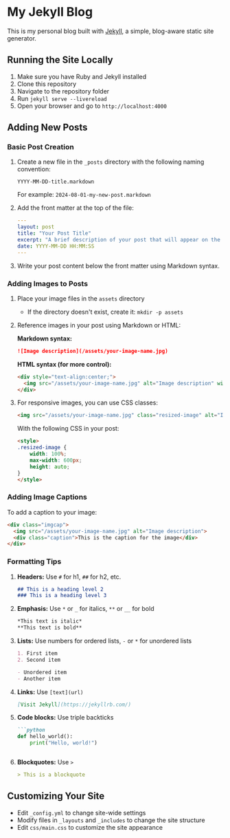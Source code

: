 # My Jekyll Blog

This is my personal blog built with [Jekyll](http://jekyllrb.com/), a simple, blog-aware static site generator.

## Running the Site Locally

1. Make sure you have Ruby and Jekyll installed
2. Clone this repository
3. Navigate to the repository folder
4. Run `jekyll serve --livereload`
5. Open your browser and go to `http://localhost:4000`

## Adding New Posts

### Basic Post Creation

1. Create a new file in the `_posts` directory with the following naming convention:
   ```
   YYYY-MM-DD-title.markdown
   ```
   For example: `2024-08-01-my-new-post.markdown`

2. Add the front matter at the top of the file:
   ```yaml
   ---
   layout: post
   title: "Your Post Title"
   excerpt: "A brief description of your post that will appear on the homepage."
   date: YYYY-MM-DD HH:MM:SS
   ---
   ```

3. Write your post content below the front matter using Markdown syntax.

### Adding Images to Posts

1. Place your image files in the `assets` directory
   - If the directory doesn't exist, create it: `mkdir -p assets`

2. Reference images in your post using Markdown or HTML:

   **Markdown syntax:**
   ```markdown
   ![Image description](/assets/your-image-name.jpg)
   ```

   **HTML syntax (for more control):**
   ```html
   <div style="text-align:center;">
     <img src="/assets/your-image-name.jpg" alt="Image description" width="600">
   </div>
   ```

3. For responsive images, you can use CSS classes:
   ```html
   <img src="/assets/your-image-name.jpg" class="resized-image" alt="Image description">
   ```

   With the following CSS in your post:
   ```html
   <style>
   .resized-image {
       width: 100%;
       max-width: 600px;
       height: auto;
   }
   </style>
   ```

### Adding Image Captions

To add a caption to your image:

```html
<div class="imgcap">
  <img src="/assets/your-image-name.jpg" alt="Image description">
  <div class="caption">This is the caption for the image</div>
</div>
```

### Formatting Tips

1. **Headers:** Use `#` for h1, `##` for h2, etc.
   ```markdown
   ## This is a heading level 2
   ### This is a heading level 3
   ```

2. **Emphasis:** Use `*` or `_` for italics, `**` or `__` for bold
   ```markdown
   *This text is italic*
   **This text is bold**
   ```

3. **Lists:** Use numbers for ordered lists, `-` or `*` for unordered lists
   ```markdown
   1. First item
   2. Second item

   - Unordered item
   - Another item
   ```

4. **Links:** Use `[text](url)`
   ```markdown
   [Visit Jekyll](https://jekyllrb.com/)
   ```

5. **Code blocks:** Use triple backticks
   ```markdown
   ```python
   def hello_world():
       print("Hello, world!")
   ```
   ```

6. **Blockquotes:** Use `>`
   ```markdown
   > This is a blockquote
   ```

## Customizing Your Site

- Edit `_config.yml` to change site-wide settings
- Modify files in `_layouts` and `_includes` to change the site structure
- Edit `css/main.css` to customize the site appearance


